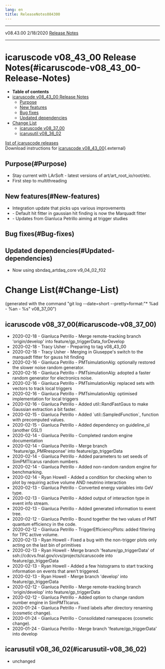 ```yaml
---
lang: en
title: ReleaseNotes084300
---
```


  ----------- ----------- -- -- ------------------------------------------------------
  v08.43.00   2/18/2020         [Release Notes](ReleaseNotes084300.html)
  ----------- ----------- -- -- ------------------------------------------------------



icaruscode v08\_43\_00 Release Notes(#icaruscode-v08_43_00-Release-Notes)
==========================================================================================

-   **Table of contents**
-   [icaruscode v08\_43\_00 Release
    Notes](#icaruscode-v08_43_00-Release-Notes)
    -   [Purpose](#Purpose)
    -   [New features](#New-features)
    -   [Bug fixes](#Bug-fixes)
    -   [Updated dependencies](#Updated-dependencies)
-   [Change List](#Change-List)
    -   [icaruscode v08\_37\_00](#icaruscode-v08_37_00)
    -   [icarusutil v08\_36\_02](#icarusutil-v08_36_02)

[list of icaruscode
releases](List_of_ICARUS_code_releases.html)\
Download instructions for [icaruscode
v08\_43\_00](http://scisoft.fnal.gov/scisoft/bundles/sbnd/v08_43_00/icaruscode-v08_43_00.html){.external}



Purpose(#Purpose)
----------------------------------

-   Stay current with LArSoft - latest versions of
    art/art\_root\_io/root/etc.
-   First step to multithreading



New features(#New-features)
--------------------------------------------

-   Integration update that picks ups various improvements
-   \- Default hit fitter in gaussian hit finding is now the Marquadt
    fitter
-   \- Updates from Gianluca Petrillo aiming at trigger studies



Bug fixes(#Bug-fixes)
--------------------------------------



Updated dependencies(#Updated-dependencies)
------------------------------------------------------------

-   Now using sbndaq\_artdaq\_core v9\_04\_02\_f02



Change List(#Change-List)
==========================================

(generated with the command \"git log \--date=short
\--pretty=format:\"\* %ad - %an - %s\" v08\_37\_00\")



icaruscode v08\_37\_00(#icaruscode-v08_37_00)
--------------------------------------------------------------

-   2020-02-18 - Gianluca Petrillo - Merge remote-tracking branch
    \'origin/develop\' into feature/gp\_triggerData\_forDevelop
-   2020-02-18 - Tracy Usher - Preparing to tag v08\_43\_00
-   2020-02-18 - Tracy Usher - Merging in Giuseppe\'s switch to the
    marquadt fitter for gauss hit finding
-   2020-02-16 - Gianluca Petrillo - PMTsimulationAlg: optionally
    restored the slower noise random generator.
-   2020-02-16 - Gianluca Petrillo - PMTsimulationAlg: adopted a faster
    random generator for electronics noise.
-   2020-02-16 - Gianluca Petrillo - PMTsimulationAlg: replaced sets
    with vectors to track local triggers
-   2020-02-16 - Gianluca Petrillo - PMTsimulationAlg: optimised
    implementation for local triggers
-   2020-02-16 - Gianluca Petrillo - Added util::RandFastGaus to make
    Gaussian extraction a bit faster.
-   2020-02-15 - Gianluca Petrillo - Added \`util::SampledFunction\`,
    function with precomputed values.
-   2020-02-15 - Gianluca Petrillo - Added dependency on guideline\_sl
    (another GSL!)
-   2020-02-14 - Gianluca Petrillo - Completed random engine
    documentation
-   2020-02-14 - Gianluca Petrillo - Merge branch
    \'feature/gp\_PMRresponse\' into feature/gp\_triggerData
-   2020-02-14 - Gianluca Petrillo - Added parameters to set seeds of
    SimPMTIcarus random numbers.
-   2020-02-14 - Gianluca Petrillo - Added non-random random engine for
    benchmarking.
-   2020-02-14 - Ryan Howell - Added a condition for checking when to
    plot by requiring active volume AND neutrino interaction
-   2020-02-13 - Gianluca Petrillo - Converted energy variables into GeV
    type.
-   2020-02-13 - Gianluca Petrillo - Added output of interaction type in
    event info stream.
-   2020-02-13 - Gianluca Petrillo - Added generated information to
    event tree.
-   2020-02-12 - Gianluca Petrillo - Bound together the two values of
    PMT quantum efficiency in the code.
-   2020-02-12 - Gianluca Petrillo - TriggerEfficiencyPlots: added
    filtering for TPC active volume.
-   2020-02-13 - Ryan Howell - Fixed a bug with the non-trigger plots
    only acting on the last bin of primitives
-   2020-02-13 - Ryan Howell - Merge branch \'feature/gp\_triggerData\'
    of ssh://cdcvs.fnal.gov/cvs/projects/icaruscode into
    feature/gp\_triggerData
-   2020-02-13 - Ryan Howell - Added a few histograms to start tracking
    information on events that aren\'t triggered.
-   2020-02-13 - Ryan Howell - Merge branch \'develop\' into
    feature/gp\_triggerData
-   2020-02-12 - Gianluca Petrillo - Merge remote-tracking branch
    \'origin/develop\' into feature/gp\_triggerData
-   2020-02-12 - Gianluca Petrillo - Added option to change random
    number engine in SimPMTIcarus.
-   2020-01-24 - Gianluca Petrillo - Fixed labels after directory
    renaming (cosmetic change).
-   2020-01-24 - Gianluca Petrillo - Consolidated namespaces (cosmetic
    change).
-   2020-01-24 - Gianluca Petrillo - Merge branch
    \'feature/gp\_triggerData\' into develop



icarusutil v08\_36\_02(#icarusutil-v08_36_02)
--------------------------------------------------------------

-   unchanged
